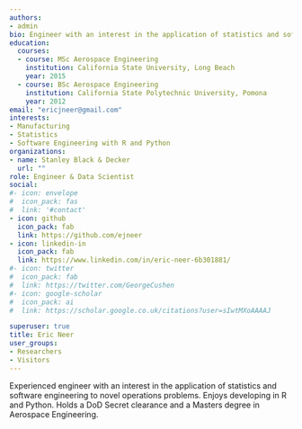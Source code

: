 ```yaml
---
authors:
- admin
bio: Engineer with an interest in the application of statistics and software engineering to operations.
education:
  courses:
  - course: MSc Aerospace Engineering 
    institution: California State University, Long Beach
    year: 2015
  - course: BSc Aerospace Engineering
    institution: California State Polytechnic University, Pomona
    year: 2012
email: "ericjneer@gmail.com"
interests:
- Manufacturing
- Statistics
- Software Engineering with R and Python
organizations:
- name: Stanley Black & Decker
  url: ""
role: Engineer & Data Scientist
social:
#- icon: envelope
#  icon_pack: fas
#  link: '#contact'
- icon: github
  icon_pack: fab
  link: https://github.com/ejneer
- icon: linkedin-in
  icon_pack: fab
  link: https://www.linkedin.com/in/eric-neer-6b301881/
#- icon: twitter
#  icon_pack: fab
#  link: https://twitter.com/GeorgeCushen
#- icon: google-scholar
#  icon_pack: ai
#  link: https://scholar.google.co.uk/citations?user=sIwtMXoAAAAJ

superuser: true
title: Eric Neer
user_groups:
- Researchers
- Visitors
---
```

Experienced engineer with an interest in the application of statistics and software engineering to novel operations problems. 
Enjoys developing in R and Python. Holds a DoD Secret clearance and a Masters degree in Aerospace Engineering.
